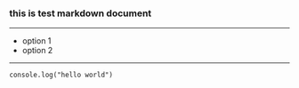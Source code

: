 ### this is test markdown document

---
* option 1
* option 2

---

```console.log("hello world")```

